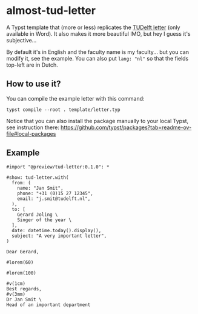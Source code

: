 # almost-tud-letter

A Typst template that (more or less) replicates the [TUDelft letter](https://www.tudelft.nl/huisstijl/) (only available in Word).
It also makes it more beautiful IMO, but hey I guess it's subjective...

By default it's in English and the faculty name is my faculty... but you can modify it, see the example. 
You can also put `lang: "nl"` so that the fields top-left are in Dutch.

## How to use it?

You can compile the example letter with this command:

`typst compile --root . template/letter.typ`

Notice that you can also install the package manually to your local Typst, see instruction there:
<https://github.com/typst/packages?tab=readme-ov-file#local-packages>


## Example

```typst
#import "@preview/tud-letter:0.1.0": *

#show: tud-letter.with(
  from: (
    name: "Jan Smit",
    phone: "+31 (0)15 27 12345",
    email: "j.smit@tudelft.nl",
  ),
  to: [
    Gerard Joling \
    Singer of the year \  
  ],
  date: datetime.today().display(),
  subject: "A very important letter",
)

Dear Gerard, 

#lorem(60)

#lorem(100)

#v(1cm)
Best regards, 
#v(3mm)
Dr Jan Smit \
Head of an important department
```
